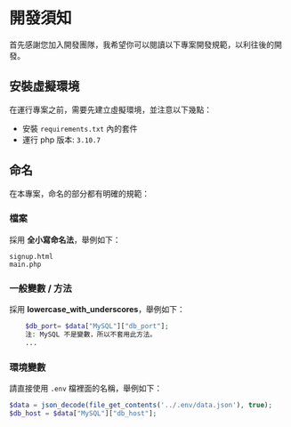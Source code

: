 # 開發須知
首先感謝您加入開發團隊，我希望你可以閱讀以下專案開發規範，以利往後的開發。

## 安裝虛擬環境
在運行專案之前，需要先建立虛擬環境，並注意以下幾點：

* 安裝 `requirements.txt` 內的套件
* 運行 php 版本: `3.10.7`


## 命名
在本專案，命名的部分都有明確的規範：
### 檔案
採用 **全小寫命名法**，舉例如下：
```
signup.html
main.php
```
### 一般變數 / 方法
採用 **lowercase_with_underscores**，舉例如下：
```php
    $db_port= $data["MySQL"]["db_port"];
    注: MySQL 不是變數，所以不套用此方法。
    ...
```
<!-- ### 常數
採用 **CAPITALIZED_WITH_UNDERSCORES** 命名方式。假設該常數屬於 channle id，然後該頻道的功用是取得身分組，那麼可以這樣寫：
```python
CHANNLE_ID_GET_ROLES = channle_id["領取身分組"]
``` -->
### 環境變數
請直接使用 `.env` 檔裡面的名稱，舉例如下：
```php
$data = json_decode(file_get_contents('../.env/data.json'), true);
$db_host = $data["MySQL"]["db_host"];
```

## 